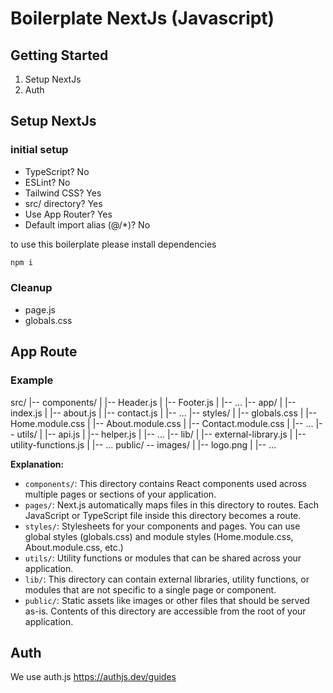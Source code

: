 # Boilerplate NextJs (Javascript)

## Getting Started

1. Setup NextJs
2. Auth


## Setup NextJs

### initial setup
- TypeScript? No
- ESLint? No
- Tailwind CSS? Yes
- src/ directory? Yes
- Use App Router? Yes
- Default import alias (@/*)? No

to use this boilerplate please install dependencies

```bash
npm i 

```

### Cleanup
- page.js
- globals.css


## App Route

### Example

src/
|-- components/
|   |-- Header.js
|   |-- Footer.js
|   |-- ...
|-- app/
|   |-- index.js
|   |-- about.js
|   |-- contact.js
|   |-- ...
|-- styles/
|   |-- globals.css
|   |-- Home.module.css
|   |-- About.module.css
|   |-- Contact.module.css
|   |-- ...
|-- utils/
|   |-- api.js
|   |-- helper.js
|   |-- ...
|-- lib/
|   |-- external-library.js
|   |-- utility-functions.js
|   |-- ...
public/
-- images/
|   |-- logo.png
|   |-- ...


**Explanation:**

- `components/`: This directory contains React components used across multiple pages or sections of your application.
- `pages/`: Next.js automatically maps files in this directory to routes. Each JavaScript or TypeScript file inside this directory becomes a route.
- `styles/`: Stylesheets for your components and pages. You can use global styles (globals.css) and module styles (Home.module.css, About.module.css, etc.)
- `utils/`: Utility functions or modules that can be shared across your application.
- `lib/`: This directory can contain external libraries, utility functions, or modules that are not specific to a single page or component.
- `public/`: Static assets like images or other files that should be served as-is. Contents of this directory are accessible from the root of your application.



## Auth

We use auth.js https://authjs.dev/guides


